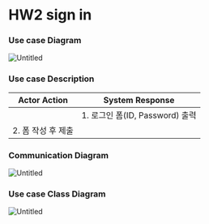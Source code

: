 # HW2 sign in

### Use case Diagram

![Untitled](https://user-images.githubusercontent.com/58579386/168734791-9b826372-1d92-4604-a60e-6dca678e26f3.png)

### Use case Description

| Actor Action | System Response  |
| --- | --- |
|  | 1. 로그인 폼(ID, Password) 출력 |
| 2. 폼 작성 후 제출 |  |

### Communication Diagram

![Untitled](https://user-images.githubusercontent.com/58579386/169004424-52fb277f-4ea7-4a92-b679-d5f4d61f2223.png)

### Use case Class Diagram

![Untitled](https://user-images.githubusercontent.com/58579386/169004459-6e6aea91-c42b-4a16-bde3-8fe420d6fb70.png)
